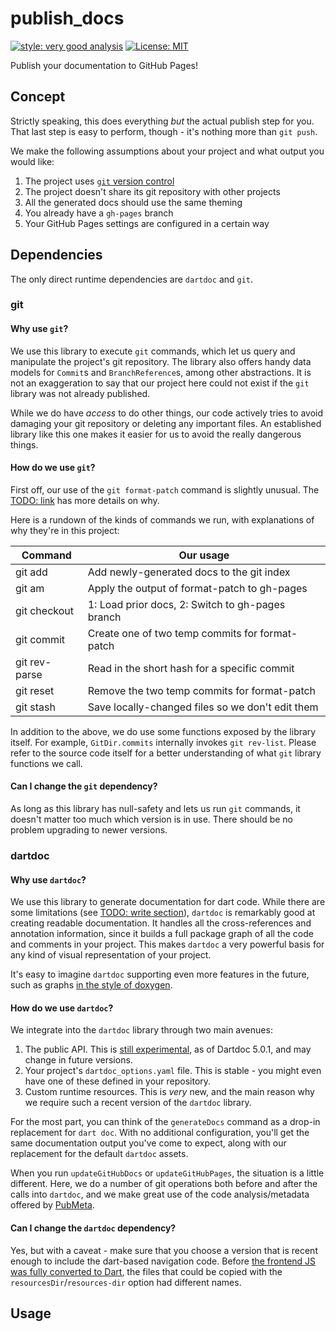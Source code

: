 # publish_docs

[![style: very good analysis][very_good_analysis_badge]][very_good_analysis_link]
[![License: MIT][license_badge]][license_link]

Publish your documentation to GitHub Pages!

## Concept

Strictly speaking, this does everything _but_ the actual publish step
for you. That last step is easy to perform, though - it's nothing more
than `git push`.

We make the following assumptions about your project and what output
you would like:

1. The project uses [`git` version control](https://git-scm.com/)
2. The project doesn't share its git repository with other projects
3. All the generated docs should use the same theming
4. You already have a `gh-pages` branch
5. Your GitHub Pages settings are configured in a certain way

## Dependencies

The only direct runtime dependencies are `dartdoc` and `git`.

### git

#### Why use `git`?

We use this library to execute `git` commands, which let us query and
manipulate the project's git repository. The library also offers handy
data models for `Commit`s and `BranchReference`s, among other
abstractions. It is not an exaggeration to say that our project here
could not exist if the `git` library was not already published.

While we do have _access_ to do other things, our code actively tries
to avoid damaging your git repository or deleting any important files.
An established library like this one makes it easier for us to avoid
the really dangerous things.

#### How do we use `git`?

First off, our use of the `git format-patch` command is slightly
unusual. The [TODO: link]() has more details on why.

Here is a rundown of the kinds of commands we run, with explanations
of why they're in this project:

| Command       | Our usage                                        |
|---------------|--------------------------------------------------|
| git add       | Add newly-generated docs to the git index        |
| git am        | Apply the output of format-patch to gh-pages     |
| git checkout  | 1: Load prior docs, 2: Switch to gh-pages branch |
| git commit    | Create one of two temp commits for format-patch  |
| git rev-parse | Read in the short hash for a specific commit     |
| git reset     | Remove the two temp commits for format-patch     |
| git stash     | Save locally-changed files so we don't edit them |

In addition to the above, we do use some functions exposed by the
library itself. For example, `GitDir.commits` internally invokes
`git rev-list`. Please refer to the source code itself for a better
understanding of what `git` library functions we call.

#### Can I change the `git` dependency?

As long as this library has null-safety and lets us run `git` commands,
it doesn't matter too much which version is in use. There should be no
problem upgrading to newer versions.

### dartdoc

#### Why use `dartdoc`?

We use this library to generate documentation for dart code. While
there are some limitations (see [TODO: write section]()), `dartdoc` is
remarkably good at creating readable documentation. It handles all the
cross-references and annotation information, since it builds a full
package graph of all the code and comments in your project. This makes
`dartdoc` a very powerful basis for any kind of visual representation
of your project.

It's easy to imagine `dartdoc` supporting even more features in the
future, such as graphs [in the style of doxygen][doxygen_diagrams].

#### How do we use `dartdoc`?

We integrate into the `dartdoc` library through two main avenues:

1. The public API. This is [still experimental][dartdoc_library], as
of Dartdoc 5.0.1, and may change in future versions.
2. Your project's `dartdoc_options.yaml` file. This is stable - you
might even have one of these defined in your repository.
3. Custom runtime resources. This is _very_ new, and the main reason
why we require such a recent version of the `dartdoc` library.

For the most part, you can think of the `generateDocs` command as a
drop-in replacement for `dart doc`. With no additional configuration,
you'll get the same documentation output you've come to expect, along
with our replacement for the default `dartdoc` assets.

When you run `updateGitHubDocs` or `updateGitHubPages`, the situation
is a little different. Here, we do a number of git operations both
before and after the calls into `dartdoc`, and we make great use of
the code analysis/metadata offered by [PubMeta][dartdoc_pub_meta].

#### Can I change the `dartdoc` dependency?

Yes, but with a caveat - make sure that you choose a version that is
recent enough to include the dart-based navigation code. Before
[the frontend JS was fully converted to Dart][dartdoc_js_commit], the
files that could be copied with the `resourcesDir`/`resources-dir`
option had different names.

## Usage


[license_badge]: https://img.shields.io/badge/license-MIT-blue.svg
[license_link]: https://opensource.org/licenses/MIT
[very_good_analysis_badge]: https://img.shields.io/badge/style-very_good_analysis-B22C89.svg
[very_good_analysis_link]: https://pub.dev/packages/very_good_analysis
[dartdoc_js_commit]: https://github.com/dart-lang/dartdoc/commit/a33ec963eb5b9aa91
[dartdoc_library]: https://pub.dev/documentation/dartdoc/5.0.1/dartdoc/dartdoc-library.html
[dartdoc_pub_meta]: https://pub.dev/documentation/dartdoc/5.0.1/dartdoc/PackageMeta-class.html
[doxygen_diagrams]: https://www.doxygen.nl/manual/diagrams.html
